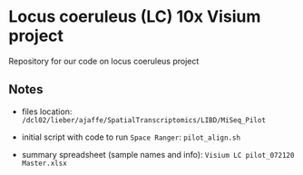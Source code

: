 # Locus coeruleus (LC) 10x Visium project

Repository for our code on locus coeruleus project


## Notes

- files location: `/dcl02/lieber/ajaffe/SpatialTranscriptomics/LIBD/MiSeq_Pilot`

- initial script with code to run `Space Ranger`: `pilot_align.sh`

- summary spreadsheet (sample names and info): `Visium LC pilot_072120 Master.xlsx`

